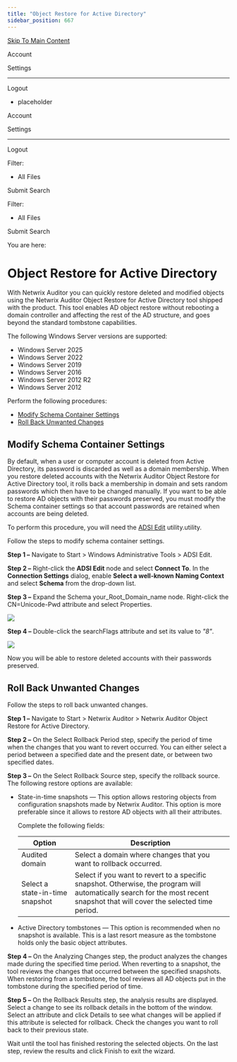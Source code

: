 ```yaml
---
title: "Object Restore for Active Directory"
sidebar_position: 667
---
```


[Skip To Main Content](#)

Account

Settings

---

Logout

* placeholder

Account

Settings

---

Logout

Filter: 

* All Files

Submit Search

Filter: 

* All Files

Submit Search

You are here:

# Object Restore for Active Directory

With Netwrix Auditor you can quickly restore deleted and modified objects using the Netwrix Auditor Object Restore for Active Directory tool shipped with the product. This tool enables AD object restore without rebooting a domain controller and affecting the rest of the AD structure, and goes beyond the standard tombstone capabilities.

The following Windows Server versions are supported:

* Windows Server 2025
* Windows Server 2022
* Windows Server 2019
* Windows Server 2016
* Windows Server 2012 R2
* Windows Server 2012

Perform the following procedures:

* [Modify Schema Container Settings](#Modify "Modify Schema Container Settings")
* [Roll Back Unwanted Changes](#Roll "Roll Back Unwanted Changes")

## Modify Schema Container Settings

By default, when a user or computer account is deleted from Active Directory, its password is discarded as well as a domain membership. When you restore deleted accounts with the Netwrix Auditor Object Restore for Active Directory tool, it rolls back a membership in domain and sets random passwords which then have to be changed manually. If you want to be able to restore AD objects with their passwords preserved, you must modify the Schema container settings so that account passwords are retained when accounts are being deleted.

To perform this procedure, you will need the [ADSI Edit](`http://technet.microsoft.com/en-us/library/cc773354(v=ws.10`).aspx) utility.utility.

Follow the steps to modify schema container settings.

**Step 1 –** Navigate to Start \> Windows Administrative Tools \> ADSI Edit.

**Step 2 –** Right-click the **ADSI Edit** node and select **Connect To**. In the **Connection Settings** dialog, enable **Select a well-known Naming Context** and select **Schema** from the drop-down list.

**Step 3 –** Expand the Schema your_Root_Domain_name node. Right-click the CN=Unicode-Pwd attribute and select Properties.

![](../static/img/Auditor/Images/Auditor/AD_Object_Restore_1.png)

**Step 4 –** Double-click the searchFlags attribute and set its value to *"8"*.

![](../static/img/Auditor/Images/Auditor/AD_Object_Restore_2.png)

Now you will be able to restore deleted accounts with their passwords preserved.

## Roll Back Unwanted Changes

Follow the steps to roll back unwanted changes.

**Step 1 –** Navigate to Start \> Netwrix Auditor \> Netwrix Auditor Object Restore for Active Directory.

**Step 2 –** On the Select Rollback Period step, specify the period of time when the changes that you want to revert occurred. You can either select a period between a specified date and the present date, or between two specified dates.

**Step 3 –** On the Select Rollback Source step, specify the rollback source. The following restore options are available:

* State-in-time snapshots — This option allows restoring objects from configuration snapshots made by Netwrix Auditor. This option is more preferable since it allows to restore AD objects with all their attributes.

  Complete the following fields:

  | Option | Description |
  | --- | --- |
  | Audited domain | Select a domain where changes that you want to rollback occurred. |
  | Select a state-in-time snapshot | Select if you want to revert to a specific snapshot. Otherwise, the program will automatically search for the most recent snapshot that will cover the selected time period. |

* Active Directory tombstones — This option is recommended when no snapshot is available. This is a last resort measure as the tombstone holds only the basic object attributes.

**Step 4 –** On the Analyzing Changes step, the product analyzes the changes made during the specified time period. When reverting to a snapshot, the tool reviews the changes that occurred between the specified snapshots. When restoring from a tombstone, the tool reviews all AD objects put in the tombstone during the specified period of time.

**Step 5 –** On the Rollback Results step, the analysis results are displayed. Select a change to see its rollback details in the bottom of the window. Select an attribute and click Details to see what changes will be applied if this attribute is selected for rollback. Check the changes you want to roll back to their previous state.

Wait until the tool has finished restoring the selected objects. On the last step, review the results and click Finish to exit the wizard.